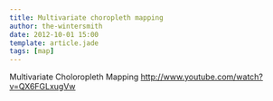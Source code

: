 ```yaml
---
title: Multivariate choropleth mapping
author: the-wintersmith
date: 2012-10-01 15:00
template: article.jade
tags: [map]
---
```


Multivariate Choloropleth Mapping
http://www.youtube.com/watch?v=QX6FGLxugVw
